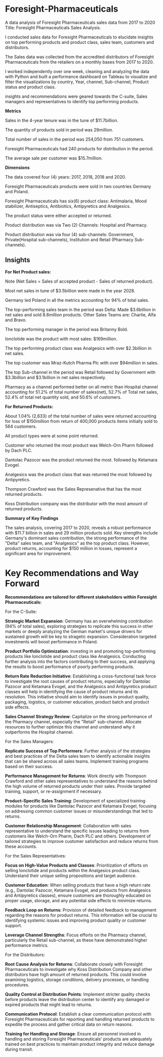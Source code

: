 # Foresight-Pharmaceuticals
A data analysis of Foresight Pharmaceuticals sales data from 2017 to 2020
Title: Foresight Pharmaceuticals Sales Analysis.

I conducted sales data for Foresight Pharmaceuticals to elucidate insights on top performing products and product class, sales team, customers and distributors. 

The Sales data was collected from the accredited distributors of Foresight Pharmaceuticals from the retailers on a monthly bases from 2017 to 2020.

I worked independently over one week, cleaning and analyzing the data with Python and built a performance dashboard on Tableau to visualize and filter the visualizations  by country, Year, channel, Sub-channel, Product status and product class.

insights and recommendations were geared towards the C-suite, Sales managers and representatives to identify top performing products.

**Metrics**

Sales in the 4-year tenure was in the tune of $11.7billion.

The quantity of products sold in period was 29million.

Total number of sales in the period was 254,050 from 751 customers.

Foresight Pharmaceuticals had 240 products for distribution in the period.

The average sale per customer was $15.7million.

**Dimensions**

The data covered four (4) years: 2017, 2018, 2018 and 2020.

Foresight Pharmaceuticals products were sold in two countries Germany and Poland.

Foresight Pharmaceuticals has six(6) product class: Antimalaria, Mood stabilizer, Antiseptics, Antibiotics, Antipyretics and Analgesics.

The product status were either accepted or returned.

Product distribution was via Two (2) Channels: Hospital and Pharmacy.

Product distribution was via four (4) sub-channels: Government, Private(Hospital sub-channels), Institution and Retail (Pharmacy Sub-channels).

## Insights

**For Net Product sales:**

Note (Net Sales = Sales of accepted product - Sales of returned product).

Most net sales in tune of $3.5billion were made in the year 2028.

Germany led Poland in all the metrics accounting for 94% of total sales.

The top-performing sales team in the period was Delta: Made $3.6billion in net sales and sold 8.8million products. Other Sales Teams are: Charlie, Alfa and Bravo.

The top performing manager in the period was Britanny Bold.

Ionclotide was the product with most sales: $169million.

The top performing product class was Analgesics with over $2.3billion in net sales.

The top customer was Mraz-Kutch Pharma Plc with over $94million in sales.

The top Sub-channel in the period was Retail followed by Government with $3.3billion and $3.1billion in net sales respectively.

Pharmacy as a channel performed better on all metric than Hospital channel accounting for 51.2% of total number of sales(net), 52.7% of Total net sales, 52.4% of total net quantity sold, and 50.6% of customers.

**For Returned Products:**

About 1.04% (2,633) of the total number of sales were returned accounting for loss of $150million from return of 400,000 products items initially sold to 564 customers.

All product types were at some point returned.

Customer who returned the most product was Welch-Orn Pharm followed by Dach PLC.

Dantolac Pazocor was the product returned the most. followed by Ketamara Evogel.

Analgesics was the product class that was returned the most followed by Antipyretics.

Thompson Crawford was the Sales Represenative that has the most returned products.

Koss Distribution company was the distributor with the most amount of returned products.


**Summary of Key Findings**

The sales analysis, covering 2017 to 2020, reveals a robust performance with $11.7 billion in sales and 29 million products sold.  Key strengths include Germany's dominant sales contribution, the strong performance of the "Delta" sales team, and "Analgesics" as the top product class. However, product returns, accounting for $150 million in losses, represent a significant area for improvement.

# Key Recommendations and Way Forward

**Recommendations are tailored for different stakeholders within Foresight Pharmaceuticals:**

For the C-Suite:

**Strategic Market Expansion**:  Germany has an overwhelming contribution (94% of total sales), exploring strategies to replicate this success in other markets or deeply analyzing the German market's unique drivers for sustained growth will be key to stragetic expansion. Consideration targeted investments will boost performance in Poland.

**Product Portfolio Optimization**: investing in and promoting top-performing products like Ionclotide and  product class like Analgesics. Conducting further analysis into the factors contributing to their success, and applying the results to boost performance of poorly performing products.

**Return Rate Reduction Initiative**: Establishing a cross-functional task force to investigate the root causes of product returns, especially for Dantolac Pazocor and Ketamara Evogel, and the Analgesics and Antipyretics product classes will help in identifying the cause of product returns and its resolution. This initiative should aim to identify issues in product quality, packaging, logistics, or customer education, product batch and product side effects.

**Sales Channel Strategy Review**: Capitalize on the strong performance of the Pharmacy channel, especially the "Retail" sub-channel. Allocate resources to further optimize this channel and understand why it outperforms the Hospital channel.

For the Sales Managers:

**Replicate Success of Top Performers**: Further analysis of the strategies and best practices of the Delta sales team to identify actionable insights that can be shared across all sales teams. Implement training programs based on their success.

**Performance Management for Returns**: Work directly with Thompson Crawford and other sales representatives to understand the reasons behind the high volume of returned products under their sales. Provide targeted training, support, or re-assignment if necessary.

**Product-Specific Sales Training**: Development of specialized training modules for products like Dantolac Pazocor and Ketamara Evogel, focusing on addressing common customer issues or misunderstandings that led to returns.

**Customer Relationship Management**: Collaboration with sales representative to understand the specific issues leading to returns from customers like Welch-Orn Pharm, Dach PLC and others. Development of tailored strategies to improve customer satisfaction and reduce returns from these accounts.

For the Sales Representatives:

**Focus on High-Value Products and Classes**: Prioritization of efforts on selling Ionclotide and products within the Analgesics product class. Understand their unique selling propositions and target audience.

**Customer Education**: When selling products that have a high return rate (e.g., Dantolac Pazocor, Ketamara Evogel, and products from Analgesics and Antipyretics classes), ensure customers are thoroughly educated on proper usage, storage, and any potential side effects to minimize returns.

**Feedback Loop on Returns**: Provision of detailed feedback to management regarding the reasons for product returns. This information will be crucial to identifying systemic issues and improving product quality or customer support.

**Leverage Channel Strengths**: Focus efforts on the Pharmacy channel, particularly the Retail sub-channel, as these have demonstrated higher performance metrics.

For the Distributors:

**Root Cause Analysis for Returns**: Collaborate closely with Foresight Pharmaceuticals to investigate why Koss Distribution Company and other distributors have high amount of returned products. This could involve examining logistics, storage conditions, delivery processes, or handling procedures.

**Quality Control at Distribution Points**: Implement stricter quality checks before products leave the distribution center to identify any damaged or expired products that might lead to returns.

**Communication Protocol**: Establish a clear communication protocol with Foresight Pharmaceuticals for reporting and handling returned products to expedite the process and gather critical data on return reasons.

**Training for Handling and Storage**: Ensure all personnel involved in handling and storing Foresight Pharmaceuticals' products are adequately trained on best practices to maintain product integrity and reduce damage during transit.


